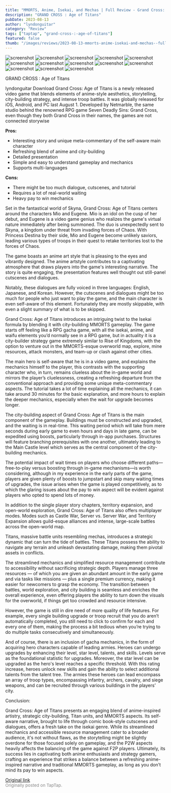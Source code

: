 ```yaml
---
title: "MMORTS, Anime, Isekai, and Mechas | Full Review - Grand Cross: Age of Titans"
description: "GRAND CROSS : Age of Titans"
pubDate: 2023-08-13
author: "lyndonguitar"
category: "Review"
tags: ["taptap", "grand-cross-:-age-of-titans"]
featured: false
thumb: "/images/reviews/2023-08-13-mmorts-anime-isekai-and-mechas--full-review---grand-cross-age-of-titans-0.avif"
---
```


<div class="gallery">
  <img src="/images/reviews/2023-08-13-mmorts-anime-isekai-and-mechas--full-review---grand-cross-age-of-titans-0.avif" alt="screenshot" />
  <img src="/images/reviews/2023-08-13-mmorts-anime-isekai-and-mechas--full-review---grand-cross-age-of-titans-1.avif" alt="screenshot" />
  <img src="/images/reviews/2023-08-13-mmorts-anime-isekai-and-mechas--full-review---grand-cross-age-of-titans-2.avif" alt="screenshot" />
  <img src="/images/reviews/2023-08-13-mmorts-anime-isekai-and-mechas--full-review---grand-cross-age-of-titans-3.avif" alt="screenshot" />
  <img src="/images/reviews/2023-08-13-mmorts-anime-isekai-and-mechas--full-review---grand-cross-age-of-titans-4.avif" alt="screenshot" />
  <img src="/images/reviews/2023-08-13-mmorts-anime-isekai-and-mechas--full-review---grand-cross-age-of-titans-5.avif" alt="screenshot" />
  <img src="/images/reviews/2023-08-13-mmorts-anime-isekai-and-mechas--full-review---grand-cross-age-of-titans-6.avif" alt="screenshot" />
  <img src="/images/reviews/2023-08-13-mmorts-anime-isekai-and-mechas--full-review---grand-cross-age-of-titans-7.avif" alt="screenshot" />
  <img src="/images/reviews/2023-08-13-mmorts-anime-isekai-and-mechas--full-review---grand-cross-age-of-titans-8.avif" alt="screenshot" />
  <img src="/images/reviews/2023-08-13-mmorts-anime-isekai-and-mechas--full-review---grand-cross-age-of-titans-9.avif" alt="screenshot" />
  <img src="/images/reviews/2023-08-13-mmorts-anime-isekai-and-mechas--full-review---grand-cross-age-of-titans-10.avif" alt="screenshot" />
  <img src="/images/reviews/2023-08-13-mmorts-anime-isekai-and-mechas--full-review---grand-cross-age-of-titans-11.avif" alt="screenshot" />
  <img src="/images/reviews/2023-08-13-mmorts-anime-isekai-and-mechas--full-review---grand-cross-age-of-titans-12.avif" alt="screenshot" />
</div>

GRAND CROSS : Age of Titans

lyndonguitar
Download
Grand Cross: Age of Titans is a newly released video game that blends elements of anime-style aesthetics, storytelling, city-building strategy, and intense troop battles. It was globally released for iOS, Android, and PC last August 1. Developed by Netmarble, the same studio behind the renowned RPG game Seven Deadly Sins: Grand Cross, even though they both Grand Cross in their names, the games are not connected storywise


**Pros:**
- Interesting story and unique meta-commentary of the self-aware main character
- Refreshing blend of anime and city-building
- Detailed presentation
- Simple and easy to understand gameplay and mechanics
- Supports multi-languages


**Cons:**
- There might be too much dialogue, cutscenes, and tutorial
- Requires a lot of real-world waiting
- Heavy pay to win mechanics


Set in the fantastical world of Skyna, Grand Cross: Age of Titans centers around the characters Mio and Eugene. Mio is an idol on the cusp of her debut, and Eugene is a video game genius who realizes the game's virtual nature immediately after being summoned. The duo is unexpectedly sent to Skyna, a kingdom under threat from invading forces of Chaos. With Princess Destina by their side, Mio and Eugene become unlikely saviors, leading various types of troops in their quest to retake territories lost to the forces of Chaos.

The game boasts an anime art style that is pleasing to the eyes and vibrantly designed. The anime artstyle contributes to a captivating atmosphere that draws players into the game's interesting narrative.  The story is quite engaging, the presentation features well thought out still-panel cutscenes and dialogues.

Notably, these dialogues are fully voiced in three languages: English, Japanese, and Korean. However, the cutscenes and dialogues might be too much for people who just want to play the game, and the main character is even self-aware of this element. Fortunately they are mostly skippable, with even a slight summary of what is to be skipped.

Grand Cross: Age of Titans introduces an intriguing twist to the Isekai formula by blending it with city-building MMORTS gameplay. The game starts off feeling like a RPG gacha game, with all the isekai, anime, and waifu elements you’d normally see in a RPG game, but in actuality it is a city-builder strategy game extremely similar to Rise of Kingdoms, with the option to venture out in the MMORTS-esque overworld map, explore, mine resources, attack monsters, and team-up or clash against other cities.

The main hero is self-aware that he is in a video game, and explains the mechanics himself to the player, this contrasts with the supporting character who, in turn, remains clueless about the in-game world and mirrors the player’s cluelessness, creating a refreshing departure from the conventional approach and providing some unique meta-commentary aspects. The tutorial takes a lot of time explaining all the mechanics, it can take around 30 minutes for the basic explanation, and more hours to explain the deeper mechanics, especially when the wait for upgrade becomes longer.

The city-building aspect of Grand Cross: Age of Titans is the main component of the gameplay. Buildings must be constructed and upgraded, and the waiting is in real-time. This waiting period which will take from mere seconds during early game to even hours and days in late game, can be expedited using boosts, particularly through in-app purchases. Structures will feature branching prerequisites with one another, ultimately leading to the Main Castle level which serves as the central component of the city-building mechanics.

The potential impact of wait times on players who choose different paths—free-to-play versus boosting through in-game mechanisms—is worth considering, although in my experience in the early parts of the game, players are given plenty of boosts to jumpstart and skip many waiting times of upgrades, the issue arises when the game is played competitively, as to which the glaring issues about the pay to win aspect will be evident against players who opted to spend lots of money.

In addition to the single player story chapters, territory expansion, and open-world exploration, Grand Cross: Age of Titans also offers multiplayer modes. Modes such as Castle War, Server vs. Server War, and Territory Expansion allows guild-esque alliances and intense, large-scale battles across the open-world map.

Titans, massive battle units resembling mechas, introduces a strategic dynamic that can turn the tide of battles. These Titans possess the ability to navigate any terrain and unleash devastating damage, making them pivotal assets in conflicts.

The streamlined mechanics and simplified resource management contribute to accessibility without sacrificing strategic depth. Players manage three resources — of which you are given an abundant amount in the early game and via tasks like missions — plus a single premium currency, making it easier for newcomers to grasp the economy. The transition between battles, world exploration, and city building is seamless and enriches the overall experience, even offering players the ability to turn down the visuals for the overworld, if things get too crowded and resource intensive.

However, the game is still in dire need of more quality of life features. For example, every single building upgrade or troop recruit that you do aren’t automatically completed, you still need to click to confirm for each and every one of them, making the process a bit tedious when you’re trying to do multiple tasks consecutively and simultaneously.

And of course, there is an inclusion of gacha mechanics, in the form of acquiring hero characters capable of leading armies. Heroes can undergo upgrades by enhancing their level, star level, talents, and skills. Levels serve as the foundational statistic for upgrades. Moreover, the star level can be upgraded as the hero's level reaches a specific threshold. With this rating increase, heroes unlock new skills and gain the ability to select additional talents from the talent tree. The armies these heroes can lead encompass an array of troop types, encompassing infantry, archers, cavalry, and siege weapons, and can be recruited through various buildings in the players’ city.

Conclusion:

Grand Cross: Age of Titans presents an engaging blend of anime-inspired artistry, strategic city-building, Titan units, and MMORTS aspects. Its self-aware narrative, brought to life through comic book-style cutscenes and dialogues, offers a fresh take on the isekai genre. While its streamlined mechanics and accessible resource management cater to a broader audience, it's not without flaws, as the storytelling might be slightly overdone for those focused solely on gameplay, and the P2W aspects heavily affects the balancing of the game against F2P players. Ultimately, its success lies in captivating both anime enthusiasts and strategy gamers, crafting an experience that strikes a balance between a refreshing anime-inspired narrative and traditional MMORTS gameplay, as long as you don’t mind its pay to win aspects.

[Original link](https://www.taptap.io/post/6135382)<br><span style="font-size: 0.95em; color: #888;">Originally posted on TapTap.</span>
